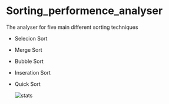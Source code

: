 # Sorting_performence_analyser
The analyser for five main different sorting techniques
 - Selecion Sort
 - Merge Sort
 - Bubble Sort
 - Inseration Sort
 - Quick Sort


   ![stats](https://github.com/ptdatta/Sorting_performence_analyser/assets/94271200/99948c20-985e-4698-8e70-3b93ee2255af)
